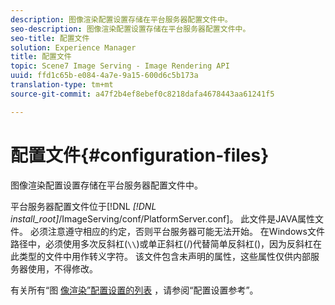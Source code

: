 ```yaml
---
description: 图像渲染配置设置存储在平台服务器配置文件中。
seo-description: 图像渲染配置设置存储在平台服务器配置文件中。
seo-title: 配置文件
solution: Experience Manager
title: 配置文件
topic: Scene7 Image Serving - Image Rendering API
uuid: ffd1c65b-e084-4a7e-9a15-600d6c5b173a
translation-type: tm+mt
source-git-commit: a47f2b4ef8ebef0c8218dafa4678443aa61241f5

---
```



# 配置文件{#configuration-files}

图像渲染配置设置存储在平台服务器配置文件中。

平台服务器配置文件位于[!DNL *[!DNL install_root]*/ImageServing/conf/PlatformServer.conf]。 此文件是JAVA属性文件。 必须注意遵守相应的约定，否则平台服务器可能无法开始。 在Windows文件路径中，必须使用多次反斜杠(`\\`)或单正斜杠(/)代替简单反斜杠(\)，因为反斜杠在此类型的文件中用作转义字符。 该文件包含未声明的属性，这些属性仅供内部服务器使用，不得修改。

有关所有“图 [像渲染”配置设置的列表](../../../../../ir-api/server-admin/image-rendering-api-ref/c-ir-server-administration/c-ir-configuration-settings-reference/c-ir-configuration-settings-reference.md#concept-6947a512d4c94e9fb8a71b80243fee81) ，请参阅“配置设置参考”。
